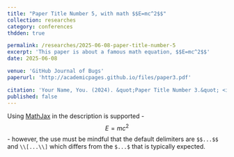 ```yaml
---
title: "Paper Title Number 5, with math $$E=mc^2$$"
collection: researches
category: conferences
thdden: true

permalink: /researches/2025-06-08-paper-title-number-5
excerpt: 'This paper is about a famous math equation, $$E=mc^2$$'
date: 2025-06-08

venue: 'GitHub Journal of Bugs'
paperurl: 'http://academicpages.github.io/files/paper3.pdf'

citation: 'Your Name, You. (2024). &quot;Paper Title Number 3.&quot; <i>GitHub Journal of Bugs</i>. 1(3).'
published: false
---
```


Using [MathJax](https://www.mathjax.org/) in the description is supported - $$E=mc^2$$ - however, the use must be mindful that the default delimiters are `$$...$$` and `\\[...\\]` which differs from the `$...$` that is typically expected.
